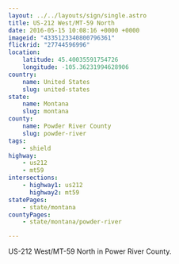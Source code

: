 ```yaml
---
layout: ../../layouts/sign/single.astro
title: US-212 West/MT-59 North
date: 2016-05-15 10:08:16 +0000 +0000
imageid: "4335123340800796361"
flickrid: "27744596996"
location:
    latitude: 45.40035591754726
    longitude: -105.36231994628906
country:
    name: United States
    slug: united-states
state:
    name: Montana
    slug: montana
county:
    name: Powder River County
    slug: powder-river
tags:
    - shield
highway:
    - us212
    - mt59
intersections:
    - highway1: us212
      highway2: mt59
statePages:
    - state/montana
countyPages:
    - state/montana/powder-river

---
```

US-212 West/MT-59 North in Power River County.